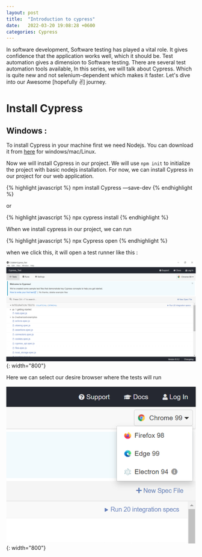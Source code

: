 ```yaml
---
layout: post
title:  "Introduction to cypress"
date:   2022-03-20 19:08:28 +0600
categories: Cypress
---
```

In software development, Software testing has played a vital role. It gives confidence that the application works well, which it should be. Test automation gives a dimension to Software testing. There are several test automation tools available, In this series, we will talk about Cypress. Which is quite new and not selenium-dependent which makes it faster.  Let's dive into our Awesome [hopefully ✌️] journey.

# Install Cypress


## Windows :

To install Cypress in your machine first we need Nodejs. You can download it from [here](https://nodejs.org/en/download/) for windows/mac/Linux.

Now we will install Cypress in our project. We will use `npm init` to initialize the project with basic nodejs installation. For now, we can install Cypress in our project for our web application.


{% highlight javascript %}
npm install Cypress —save-dev
{% endhighlight %}

or

{% highlight javascript %}
npx cypress install
{% endhighlight %}

When we install cypress in our project, we can run 

{% highlight javascript %}
npx Cypress open
{% endhighlight %}

when we click this, it will open a test runner like this : 

![](/assets/images/test_runner.png ){: width="800"}

Here we can select our desire browser where the tests will run 

![](/assets/images/browser.png ){: width="800"}
